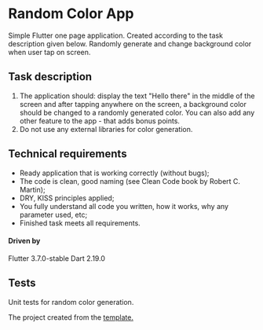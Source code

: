 # Random Color App

Simple Flutter one page application. Created according to the task description given below. Randomly generate and change background color when user tap on screen.

## Task description
1. The application should: display the text "Hello there" in the middle of the screen and after tapping anywhere on the screen, a background color should be changed to a randomly generated color. You can also add any other feature to the app - that adds bonus points.
2. Do not use any external libraries for color generation.

## Technical requirements
- Ready application that is working correctly (without bugs);
- The code is clean, good naming (see Clean Code book by Robert C. Martin);
- DRY, KISS principles applied;
- You fully understand all code you written, how it works, why any parameter used, etc;
- Finished task meets all requirements.

#### Driven by
Flutter 3.7.0-stable
Dart 2.19.0

## Tests
Unit tests for random color generation.


The project created from the [template.](https://github.com/solid-software/flutter_project_template)
